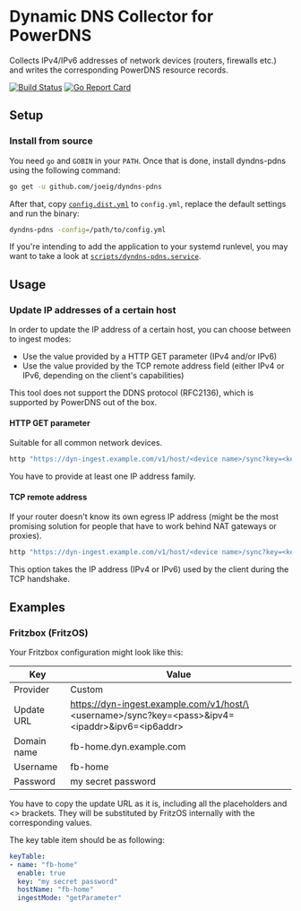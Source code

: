 # Dynamic DNS Collector for PowerDNS

Collects IPv4/IPv6 addresses of network devices (routers, firewalls etc.) and writes the corresponding PowerDNS resource records.

[![Build Status](https://travis-ci.org/joeig/dyndns-pdns.svg?branch=master)](https://travis-ci.org/joeig/dyndns-pdns)
[![Go Report Card](https://goreportcard.com/badge/github.com/joeig/dyndns-pdns)](https://goreportcard.com/report/github.com/joeig/dyndns-pdns)

## Setup

### Install from source

You need `go` and `GOBIN` in your `PATH`. Once that is done, install dyndns-pdns using the following command:

~~~ bash
go get -u github.com/joeig/dyndns-pdns
~~~

After that, copy [`config.dist.yml`](config.dist.yml) to `config.yml`, replace the default settings and run the binary:

~~~ bash
dyndns-pdns -config=/path/to/config.yml
~~~

If you're intending to add the application to your systemd runlevel, you may want to take a look at [`scripts/dyndns-pdns.service`](scripts/dyndns-pdns.service).

## Usage

### Update IP addresses of a certain host

In order to update the IP address of a certain host, you can choose between to ingest modes:

- Use the value provided by a HTTP GET parameter (IPv4 and/or IPv6)
- Use the value provided by the TCP remote address field (either IPv4 or IPv6, depending on the client's capabilities)

This tool does not support the DDNS protocol (RFC2136), which is supported by PowerDNS out of the box.

#### HTTP GET parameter

Suitable for all common network devices.

~~~ bash
http "https://dyn-ingest.example.com/v1/host/<device name>/sync?key=<key>&ipv4=<IPv4 address>&ipv6=<IPv6 address>"
~~~

You have to provide at least one IP address family.

#### TCP remote address

If your router doesn't know its own egress IP address (might be the most promising solution for people that have to work behind NAT gateways or proxies).

~~~ bash
http "https://dyn-ingest.example.com/v1/host/<device name>/sync?key=<key>"
~~~

This option takes the IP address (IPv4 or IPv6) used by the client during the TCP handshake.

## Examples

### Fritzbox (FritzOS)

Your Fritzbox configuration might look like this:

| Key | Value |
| --- | ----- |
| Provider | Custom |
| Update URL | https://dyn-ingest.example.com/v1/host/\<username\>/sync?key=\<pass\>&ipv4=\<ipaddr\>&ipv6=\<ip6addr\> |
| Domain name | fb-home.dyn.example.com |
| Username | fb-home |
| Password | my secret password |

You have to copy the update URL as it is, including all the placeholders and \<\> brackets. They will be substituted by FritzOS internally with the corresponding values.

The key table item should be as following:

~~~ yaml
keyTable:
- name: "fb-home"
  enable: true
  key: "my secret password"
  hostName: "fb-home"
  ingestMode: "getParameter"
~~~
